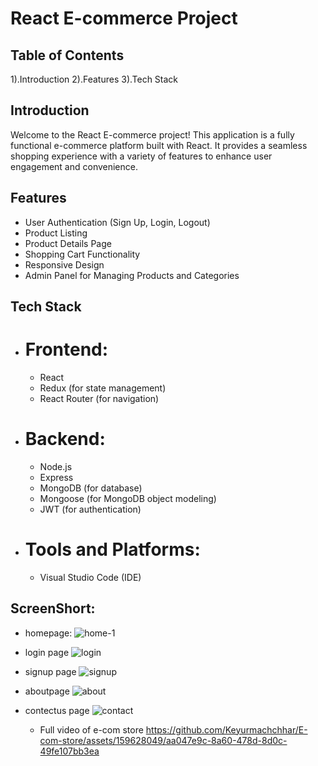 # React E-commerce Project

## Table of Contents
1).Introduction
2).Features
3).Tech Stack

## Introduction
Welcome to the React E-commerce project! This application is a fully functional e-commerce platform built with React. It provides a seamless shopping experience with a variety of features to enhance user engagement and convenience.

## Features
* User Authentication (Sign Up, Login, Logout)
* Product Listing
* Product Details Page
* Shopping Cart Functionality
* Responsive Design
* Admin Panel for Managing Products and Categories

## Tech Stack
* # Frontend:
    * React
    * Redux (for state management)
    * React Router (for navigation)
  
* # Backend:
    * Node.js
    * Express
    * MongoDB (for database)
    * Mongoose (for MongoDB object modeling)
    * JWT (for authentication)
  
* # Tools and Platforms:
    * Visual Studio Code (IDE)

 ## ScreenShort:
 * homepage:
![home-1](https://github.com/Keyurmachchhar/E-com-store/assets/159628049/0ffada0c-5bb5-4081-9366-b49e6ef07083)

 * login page
![login](https://github.com/Keyurmachchhar/E-com-store/assets/159628049/8cc2e6f0-25a6-4a82-9bd5-90ea8c0ac8f9)

 * signup page
![signup](https://github.com/Keyurmachchhar/E-com-store/assets/159628049/32f75457-cd27-4657-8316-ec679efede8b)

 * aboutpage
![about](https://github.com/Keyurmachchhar/E-com-store/assets/159628049/373e710b-c01e-477e-b7f8-ad2126bb17ec)

 * contectus page
![contact](https://github.com/Keyurmachchhar/E-com-store/assets/159628049/ff4ffbeb-5c75-4b06-a317-21b4f70d93b4)

   * Full video of e-com store
https://github.com/Keyurmachchhar/E-com-store/assets/159628049/aa047e9c-8a60-478d-8d0c-49fe107bb3ea
